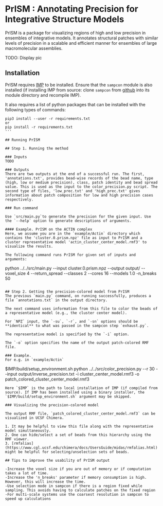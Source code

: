 # PrISM : Annotating Precision for Integrative Structure Models
PrISM is a package for visualizing regions of high and low precision in ensembles of integrative models. It annotates structural patches with similar levels of precision in a scalable and efficient manner for ensembles of large macromolecular assemblies.

TODO: Display pic

## Installation
PrISM requires [IMP](http://integrativemodeling.org) to be installed.
Ensure that the `sampcon` module is also installed (if installing IMP from source: clone `sampcon` from [github](https://github.com/salilab/imp-sampcon/) into its module directory and recompile IMP).

It also requires a list of python packages that can be installed with the following types of commands:

```
pip3 install --user -r requirements.txt
or
pip install -r requirements.txt
'''

## Running PrISM

## Step 1. Running the method

### Inputs
TODO 

### Outputs
There are two outputs at the end of a successful run. The first, 'annotations.txt', provides bead-wise records of the bead name, type (high, low or medium precision), class, patch identity and bead spread value. This is used as the input to the color_precision.py script. The second type of files, 'low_prec.txt' and 'high_prec.txt' gives information about patch composition for low and high precision cases respectively.  

### Run command

Use `src/main.py`to generate the precision for the given input. Use the `--help` option to generate descriptions of arguments.

#### Example. PrISM on the ACTIN complex
Here, we assume you are in the `example/Actin` directory which contains the 'cluster.0.prism.npz' file as input to PrISM and a cluster representative model 'actin_cluster_center_model.rmf3' to visualize the results. 

The following command runs PrISM for given set of inputs and arguments:

```
python ../../src/main.py  --input cluster.0.prism.npz --output output/ --voxel_size 4 --return_spread --classes 2 --cores 16 --models 1.0 -n_breaks 50
```

## Step 2. Getting the precision-colored model from PrISM
The previous `main.py` command, on running successfully, produces a file `annotations.txt` in the output directory. 

The next command uses information from this file to color the beads of a representative model (e.g., the cluster center model).

For `NPZ` input, the `-su`, `-r`, and `-sn` options should be **identical** to what was passed in the sampcon step `exhaust.py`.

The representative model is specified by the `-i` option.

The `-o` option specifies the name of the output patch-colored RMF file. 

### Example. 
For e.g. in `example/Actin`

```
$IMP/build/setup_environment.sh python ../../src/color_precision.py --r 30 --input output/inverse_precision.txt -i cluster_center_model.rmf3 -o patch_colored_cluster_center_model.rmf3
```
Here `$IMP` is the path to local installation of IMP (if compiled from source). If IMP has been installed using a binary installer, the `$IMP/build/setup_environment.sh` argument may be skipped.

### Visualizing the precision-colored model

The output RMF file, `patch_colored_cluster_center_model.rmf3` can be visualized in UCSF Chimera.

1. It may be helpful to view this file along with the representative model simultaneously.
2. One can hide/select a set of beads from this hierarchy using the RMF viewer.
3. [rmfalias](https://www.cgl.ucsf.edu/chimera/docs/UsersGuide/midas/rmfalias.html) might be helpful for selecting/unselection sets of beads.

## Tips to improve the usability of PrISM output

-Increase the voxel size if you are out of memory or if computation takes a lot of time. 
-Increase the 'n_breaks' parameter if memory consumption is high. However, this will increase the time. 
-Use selection mode in sampcon if there is a region fixed while sampling. This avoids having to calculate patches on the fixed region
-For multi-scale systems use the coarsest resolution in sampcon to speed up calculations
